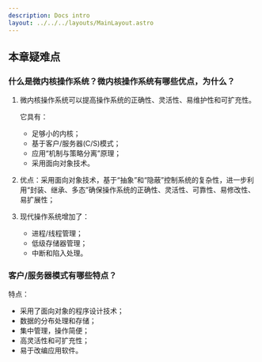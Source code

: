 ```yaml
---
description: Docs intro
layout: ../../../layouts/MainLayout.astro
---
```


## 本章疑难点

### 什么是微内核操作系统？微内核操作系统有哪些优点，为什么？

1. 微内核操作系统可以提高操作系统的正确性、灵活性、易维护性和可扩充性。

   它具有：

   + 足够小的内核；
   + 基于客户/服务器(C/S)模式；
   + 应用“机制与策略分离”原理；
   + 采用面向对象技术。

2. 优点：采用面向对象技术，基于“抽象”和“隐蔽”控制系统的复杂性，进一步利用“封装、继承、多态”确保操作系统的正确性、灵活性、可靠性、易修改性、易扩展性；

3. 现代操作系统增加了：

   + 进程/线程管理；
   + 低级存储器管理；
   + 中断和陷入处理。

### 客户/服务器模式有哪些特点？

特点：

+ 采用了面向对象的程序设计技术；
+ 数据的分布处理和存储；
+ 集中管理，操作简便；
+ 高灵活性和可扩充性；
+ 易于改编应用软件。
